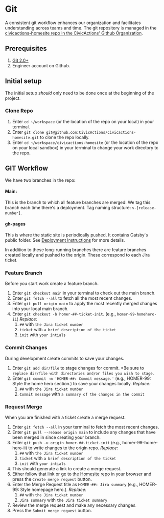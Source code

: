 # Git

A consistent git workflow enhances our organization and facilitates understanding across teams and time. The git
repository is managed in the [civicactions-homesite repo in the CivicActions' Github Organization](https://github.com/CivicActions/civicactions-homesite).

## Prerequisites

1. [Git 2.0+](http://git-scm.com/book/en/v2/Getting-Started-Installing-Git)
1. Engineer account on Github.

## Initial setup

The initial setup *should* only need to be done once at the beginning of the project.

### Clone Repo

1. Enter `cd ~/workspace` (or the location of the repo on your local) in your terminal.
1. Enter `git clone git@github.com:CivicActions/civicactions-homesite.git` to clone the repo locally.
1. Enter `cd ~/workspace/civicactions-homesite` (or the location of the repo on your local sandbox) in your terminal to change your work directory to the repo.

## GIT Workflow

We have two branches in the repo: 

#### Main: 
This is the branch to which all feature branches are merged. We tag this branch each time there's a deployment.
Tag naming structure: `v-[release-number]`.

 #### gh-pages 
 This is where the static site is periodically pushed. It contains Gatsby's public folder. See [Deployment Instructions](./MANUAL_DEPLOYMENT.md) for more details.

In addition to these long-running branches there are feature branches created locally and pushed to the origin. These correspond to each Jira ticket.

### Feature Branch

Before you start work create a feature branch.

1. Enter `git checkout main` in your terminal to check out the main branch.
1. Enter `git fetch --all` to fetch all the most recent changes.
1. Enter `git pull origin main` to apply the most recently merged changes into your local main branch.
1. Enter `git checkout -b homer-##-ticket-init`. (e.g., `homer-99-homehero-ii`) *Replace:*
    1. `##` with `the Jira ticket number`
    1. `ticket` with `a brief description of the ticket`
    1. `init` with `your intials`

### Commit Changes

During development create commits to save your changes.

1. Enter `git add dir/file` to stage changes for commit. *Be sure to `replace dir/file with directories and/or files
you wish to stage`.
1. Enter `git commit -m 'HOMER-##: Commit message.'` (e.g., HOMER-99: Style the home hero section.) to save your changes locally.
*Replace:*
    1. `##` with `the Jira ticket number`
    1. `Commit message` with `a summary of the changes in the commit`

### Request Merge

When you are finished with a ticket create a merge request. 

1. Enter `git fetch --all` in your terminal to fetch the most recent changes.
1. Enter `git pull --rebase origin main` to include any changes that have been merged in since creating your branch.
1. Enter `git push -u origin homer-##-ticket-init` (e.g., homer-99-home-hero-ii) to write changes to the origin repo.
*Replace:*
    1. `##` with `the Jira ticket number`
    1. `ticket` with `a brief description of the ticket`
    1. `init` with `your intials`
1. This should generate a link to create a merge request.
1. Either follow that link or go to [the Homesite repo](https://github.com/CivicActions/civicactions-homesite) in your browser and press the
`Create merge request` button.
1. Enter the Merge Request title as `HOMER-##: Jira summary` (e.g., HOMER-99: Style homepage hero.). *Replace:*
    1. `##` with `the Jira ticket number`
    1. `Jira summary` with `the Jira ticket summary`
1. Review the merge request and make any necessary changes.
1. Press the `Submit merge request` button.
